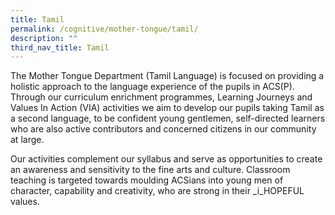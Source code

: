 ```yaml
---
title: Tamil
permalink: /cognitive/mother-tongue/tamil/
description: ""
third_nav_title: Tamil
---
```

The Mother Tongue Department (Tamil Language) is focused on providing a holistic approach to the language experience of the pupils in ACS(P). Through our curriculum enrichment programmes, Learning Journeys and Values In Action (VIA) activities we aim to develop our pupils taking Tamil as a second language, to be confident young gentlemen, self-directed learners who are also active contributors and concerned citizens in our community at large.

Our activities complement our syllabus and serve as opportunities to create an awareness and sensitivity to the fine arts and culture. Classroom teaching is targeted towards moulding ACSians into young men of character, capability and creativity, who are strong in their _i_HOPEFUL values.